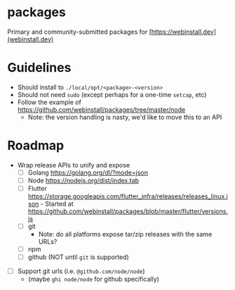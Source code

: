 # packages

Primary and community-submitted packages for [https://webinstall.dev](webinstall.dev)

# Guidelines

- Should install to `./local/opt/<package>-<version>`
- Should not need `sudo` (except perhaps for a one-time `setcap`, etc)
- Follow the example of <https://github.com/webinstall/packages/tree/master/node>
  - Note: the version handling is nasty, we'd like to move this to an API
  
# Roadmap

- Wrap release APIs to unify and expose
  - [ ] Golang <https://golang.org/dl/?mode=json>
  - [ ] Node <https://nodejs.org/dist/index.tab>
  - [ ] Flutter <https://storage.googleapis.com/flutter_infra/releases/releases_linux.json>
        - Started at <https://github.com/webinstall/packages/blob/master/flutter/versions.js>
  - [ ] git
    - Note: do all platforms expose tar/zip releases with the same URLs?
  - [ ] npm
  - [ ] github (NOT until `git` is supported)
- [ ] Support git urls (i.e. `@github.com/node/node`)
  - (maybe `ghi node/node` for github specifically)
